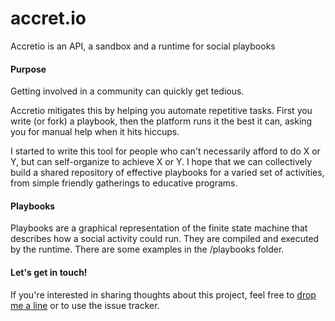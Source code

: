 accret.io
========

Accretio is an API, a sandbox and a runtime for social playbooks

#### Purpose

Getting involved in a community can quickly get tedious.

Accretio mitigates this by helping you automate repetitive tasks. First you write (or fork) a playbook, then the platform runs it the best it can, asking you for manual help when it hits hiccups.

I started to write this tool for people who can't necessarily afford to do X or Y, but can self-organize to achieve X or Y. I hope that we can collectively build a shared repository of effective playbooks for a varied set of activities, from simple friendly gatherings to educative programs.

#### Playbooks

Playbooks are a graphical representation of the finite state machine that describes how a social activity could run. They are compiled and executed by the runtime. There are some examples in the /playbooks folder.

#### Let's get in touch!

If you're interested in sharing thoughts about this project, feel free to [drop me a line](mailto:william.le-ferrand@polytechnique.edu) or to use the issue tracker.
